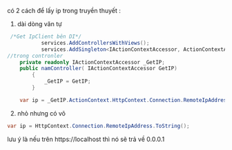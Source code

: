 có 2 cách để lấy ip trong truyền thuyết :

1.  dài dòng văn tự

```c#
 /*Get IpClient bên DI*/
           services.AddControllersWithViews();
           services.AddSingleton<IActionContextAccessor, ActionContextAccessor>();
//trong contronler
    private readonly IActionContextAccessor _GetIP;
    public namController( IActionContextAccessor GetIP)
        {
            _GetIP = GetIP;
        }

    var ip = _GetIP.ActionContext.HttpContext.Connection.RemoteIpAddress.ToString();
```

2. nhỏ nhưng có võ

```c#
var ip = HttpContext.Connection.RemoteIpAddress.ToString();
```

lưu ý là nếu trên https://localhost thì nó sẽ trả về 0.0.0.1